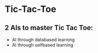 # Tic-Tac-Toe
## 2 AIs to master Tic Tac Toe:
- AI through databased learning
- AI through selfbased learning
